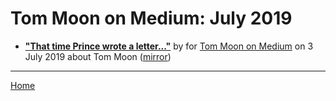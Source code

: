 # Tom Moon on Medium: July 2019

 - [**"That time Prince wrote a letter..."**](https://medium.com/@moonjawn/that-time-prince-wrote-a-letter-d07ebd887896) by  for [Tom Moon on Medium](https://medium.com/@moonjawn/) on 3 July 2019 about Tom Moon ([mirror](https://web.archive.org/web/*/https://medium.com/@moonjawn/that-time-prince-wrote-a-letter-d07ebd887896))

----

[Home](./)
